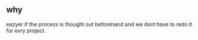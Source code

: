 ##  why

eazyer if the process is thought out beforehand  and we dont have to redo it for evry project.

